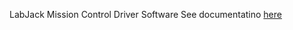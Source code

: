 LabJack Mission Control Driver Software
See documentatino [here]([url](https://docs.google.com/document/d/1y7f7A9FtFfV9nHa74x1uJAnZVh4cjQFKVG3zE4jUQEY/edit#heading=h.m8p4xwy6bdk))
